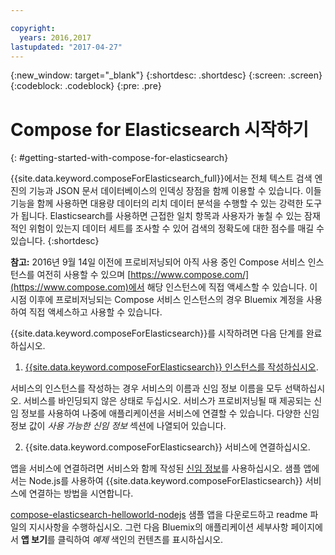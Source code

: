 ```yaml
---

copyright:
  years: 2016,2017
lastupdated: "2017-04-27"
---
```


{:new_window: target="_blank"}
{:shortdesc: .shortdesc}
{:screen: .screen}
{:codeblock: .codeblock}
{:pre: .pre}

# Compose for Elasticsearch 시작하기
{: #getting-started-with-compose-for-elasticsearch}

{{site.data.keyword.composeForElasticsearch_full}}에서는 전체 텍스트 검색 엔진의 기능과 JSON 문서 데이터베이스의 인덱싱 장점을 함께 이용할 수 있습니다. 이들 기능을 함께 사용하면 대용량 데이터의 리치 데이터 분석을 수행할 수 있는 강력한 도구가 됩니다. Elasticsearch를 사용하면 근접한 일치 항목과 사용자가 놓칠 수 있는 잠재적인 위험이 있는지 데이터 세트를 조사할 수 있어 검색의 정확도에 대한 점수를 매길 수 있습니다.
{:shortdesc}

**참고:** 2016년 9월 14일 이전에 프로비저닝되어 아직 사용 중인 Compose 서비스 인스턴스를 여전히 사용할 수 있으며 [https://www.compose.com/](https://www.compose.com)에서 해당 인스턴스에 직접 액세스할 수 있습니다. 이 시점 이후에 프로비저닝되는 Compose 서비스 인스턴스의 경우 Bluemix 계정을 사용하여 직접 액세스하고 사용할 수 있습니다. 

{{site.data.keyword.composeForElasticsearch}}를 시작하려면 다음 단계를 완료하십시오. 

1. [{{site.data.keyword.composeForElasticsearch}} 인스턴스를 작성하십시오](https://console.ng.bluemix.net/catalog/services/compose-for-elasticsearch/). 

  서비스의 인스턴스를 작성하는 경우 서비스의 이름과 신임 정보 이름을 모두 선택하십시오. 서비스를 바인딩되지 않은 상태로 두십시오. 서비스가 프로비저닝될 때 제공되는 신임 정보를 사용하여 나중에 애플리케이션을 서비스에 연결할 수 있습니다. 다양한 신임 정보 값이 *사용 가능한 신임 정보* 섹션에 나열되어 있습니다. 

2. {{site.data.keyword.composeForElasticsearch}} 서비스에 연결하십시오. 

  앱을 서비스에 연결하려면 서비스와 함께 작성된 [신임 정보](./credentials.html)를 사용하십시오. 샘플 앱에서는 Node.js를 사용하여 {{site.data.keyword.composeForElasticsearch}} 서비스에 연결하는 방법을 시연합니다. 

  [compose-elasticsearch-helloworld-nodejs](https://github.com/IBM-Bluemix/compose-elasticsearch-helloworld-nodejs) 샘플 앱을 다운로드하고 readme 파일의 지시사항을 수행하십시오. 그런 다음 Bluemix의 애플리케이션 세부사항 페이지에서 **앱 보기**를 클릭하여 *예제* 색인의 컨텐츠를 표시하십시오. 
